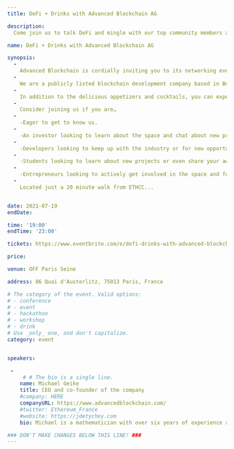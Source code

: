 ```yaml
---
title: DeFi + Drinks with Advanced Blockchain AG

description: 
  Come join us to talk DeFi and mingle with our top community members at an exclusive rooftop bar with an incredible riverside view!

name: DeFi + Drinks with Advanced Blockchain AG

synopsis:
  -
    Advanced Blockchain is cordially inviting you to its networking event.
  -
    We are a publicly listed blockchain development company based in Berlin. We have supported growth, discovery and creation within the global blockchain industry since 2017. We are eager to bring the Web 3.0 era to its maximal potential!
  -
    In addition to the delicious appetizers and cocktails, you can expect deep insights behind the scenes of our company and a keynote from our CEO. Don’t miss out on this opportunity!
  -
    Consider joining us if you are…
  -
    -Eager to get to know us.
  -
    -An investor looking to learn about the space and chat about new promising projects.
  -
    -Developers looking to keep up with the industry or for new opportunities. PS We are hiring!
  -
    -Students looking to learn about new projects or even share your awesome ideas.
  -
    -Entrepreneurs looking to actively get involved in the space and for opportunities to collaborate.
  -
    Located just a 20 minute walk from ETHCC...


date: 2021-07-19
endDate:

time: '19:00'
endTime: '23:00'

tickets: https://www.eventbrite.com/e/defi-drinks-with-advanced-blockchain-ag-tickets-161786558953

price: 

venue: OFF Paris Seine

address: 86 Quai d'Austerlitz, 75013 Paris, France

# The category of the event. Valid options:
# - conference
# - event
# - hackathon
# - workshop
# - drink
# Use _only_ one, and don't capitalize.
category: event


speakers:

 -
     # # The bio is a single line.
    name: Michael Geike
    title: CEO and co-founder of the company
    #company: HERE
    companyURL: https://www.advancedblockchain.com/
    #twitter: Ethereum_France
    #website: https://jdetychey.com
    bio: Michael is a mathematician with over six years of experience as Vice President of Exotics & Hybrids Trading at JP Morgan. He also worked at Zalando, where he led teams of data scientists and AI specialists focused on optimizing payment algorithms before joining OBI Holding Group. He has been working intensively on Distributed Ledger Technology for over nine years. He founded various companies in this field, including one of the first companies in Europe, which in 2013 focused exclusively on cryptocurrencies and mining.

### DON'T MAKE CHANGES BELOW THIS LINE! ###
---
```

<!-- ### DON'T MAKE CHANGES BELOW THIS LINE! ### -->

<Event-Content/>

